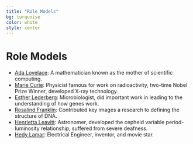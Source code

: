 ```yaml
---
title: "Role Models"
bg: turquoise
color: white
style: center
---
```


# Role Models

- [Ada Lovelace][ada]: A mathematician known as the mother of scientific computing.
- [Marie Curie][marie]: Physicist famous for work on radioactivity, two-time
    Nobel Prize Winner, developed X-ray technology.
- [Esther Lederberg][esther]: Microbiologist, did important work in leading to the
    understanding of how genes work.
- [Rosalind Franklin][rosalind]: Contributed key images a research to defining the structure
    of DNA.
- [Henrietta Leavitt][henrietta]: Astronomer, developed the cepheid variable
    period-luminosity relationship, suffered from severe deafness.
- [Hedy Lamar][hedy]: Electrical Engineer, inventor, and movie star.

[ada]: https://www.sdsc.edu/ScienceWomen/lovelace.html
[marie]: http://www.biography.com/people/marie-curie-9263538
[esther]: http://schaechter.asmblog.org/schaechter/2014/07/esther-lederberg-pioneer-of-bacterial-genetics.html
[rosalind]: https://www.sdsc.edu/ScienceWomen/franklin.html
[henrietta]: http://www.pbs.org/wgbh/aso/databank/entries/baleav.html
[hedy]: http://www.biography.com/people/hedy-lamarr-9542252
